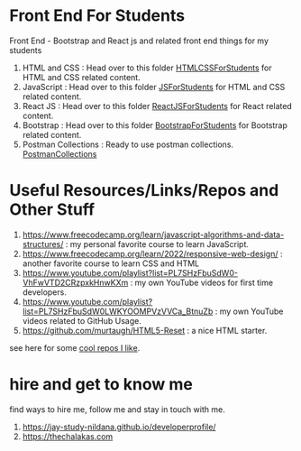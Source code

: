 
# Front End For Students

Front End - Bootstrap and React js and related front end things for my students

1. HTML and CSS : Head over to this folder [HTMLCSSForStudents](HTMLCSSForStudents) for HTML and CSS related content.
1. JavaScript : Head over to this folder [JSForStudents](JSForStudents) for HTML and CSS related content.
1. React JS : Head over to this folder [ReactJSForStudents](ReactJSForStudents) for React related content.
1. Bootstrap : Head over to this folder [BootstrapForStudents](BootstrapForStudents) for Bootstrap related content.
1. Postman Collections : Ready to use postman collections. [PostmanCollections](PostmanCollections)

# Useful Resources/Links/Repos and Other Stuff

1. https://www.freecodecamp.org/learn/javascript-algorithms-and-data-structures/ : my personal favorite course to learn JavaScript.
2. https://www.freecodecamp.org/learn/2022/responsive-web-design/ : another favorite course to learn CSS and HTML
3. https://www.youtube.com/playlist?list=PL7SHzFbuSdW0-VhFwVTD2CRzpxkHnwKXm : my own YouTube videos for first time developers.
4. https://www.youtube.com/playlist?list=PL7SHzFbuSdW0LWKYOOMPVzVVCa_BtnuZb : my own YouTube videos related to GitHub Usage.
5. https://github.com/murtaugh/HTML5-Reset : a nice HTML starter.

see here for some [cool repos I like](https://github.com/Jay-study-nildana/somecoolrepos).

# hire and get to know me

find ways to hire me, follow me and stay in touch with me.

1. https://jay-study-nildana.github.io/developerprofile/
1. https://thechalakas.com
